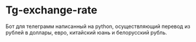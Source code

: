 # Tg-exchange-rate
Бот для телеграмм написанный на python, осуществляющий перевод из рублей в доллары, евро, китайский юань и белорусский рубль.
